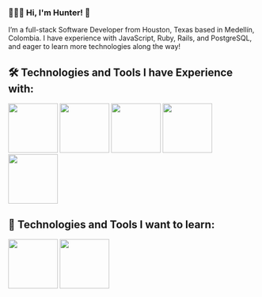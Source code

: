 ### 👨🏻‍💻 Hi, I'm Hunter! 👋

I’m a full-stack Software Developer from Houston, Texas based in Medellín, Colombia. I have experience with JavaScript, Ruby, Rails, and PostgreSQL, and eager to learn more technologies along the way! 

## 🛠️ Technologies and Tools I have Experience with:
<div>
  <img src="https://cdn.jsdelivr.net/gh/devicons/devicon/icons/javascript/javascript-original.svg" height="100" width="100" />
  <img src="https://cdn.jsdelivr.net/gh/devicons/devicon/icons/jest/jest-plain.svg" height="100" width="100" />
  <img src="https://cdn.jsdelivr.net/gh/devicons/devicon/icons/ruby/ruby-original.svg" height="100" width="100" />
  <img src="https://cdn.jsdelivr.net/gh/devicons/devicon/icons/rails/rails-plain.svg" height="100" width="100" />
  <img src="https://cdn.jsdelivr.net/gh/devicons/devicon/icons/tailwindcss/tailwindcss-plain.svg" height="100" width="100" />
</div?>

## 🌱 Technologies and Tools I want to learn:
  <img src="https://cdn.jsdelivr.net/gh/devicons/devicon/icons/typescript/typescript-original.svg" height="100" width="100" />
  <img src="https://cdn.jsdelivr.net/gh/devicons/devicon/icons/react/react-original.svg" height="100" width="100" />
